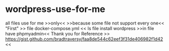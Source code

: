 # wordpress-use-for-me
all files use for me >>only<< >>because some file not support every one<< "First" >> file docker-compose.yml << Is file install wordpress >>in file have phpmyadmin<<
Thank you for Reference >> https://gist.github.com/bradtraversy/faa8de544c62eef3f31de406982f1d42 <<
